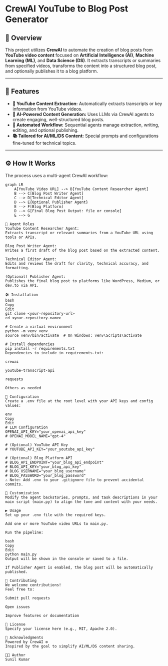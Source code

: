 # CrewAI YouTube to Blog Post Generator

## 🧠 Overview

This project utilizes **CrewAI** to automate the creation of blog posts from **YouTube video content** focused on **Artificial Intelligence (AI)**, **Machine Learning (ML)**, and **Data Science (DS)**. It extracts transcripts or summaries from specified videos, transforms the content into a structured blog post, and optionally publishes it to a blog platform.

---

## 🚀 Features

- **🎥 YouTube Content Extraction:** Automatically extracts transcripts or key information from YouTube videos.
- **📝 AI-Powered Content Generation:** Uses LLMs via CrewAI agents to create engaging, well-structured blog posts.
- **🤖 Automated Workflow:** Sequential agents manage extraction, writing, editing, and optional publishing.
- **📚 Tailored for AI/ML/DS Content:** Special prompts and configurations fine-tuned for technical topics.

---

## ⚙️ How It Works

The process uses a multi-agent CrewAI workflow:

````mermaid
graph LR
    A[YouTube Video URL] --> B[YouTube Content Researcher Agent]
    B --> C[Blog Post Writer Agent]
    C --> D[Technical Editor Agent]
    D --> E{Optional Publisher Agent}
    E --> F[Blog Platform]
    D --> G[Final Blog Post Output: file or console]
    E --> G

👥 Agent Roles
YouTube Content Researcher Agent:
Extracts transcript or relevant summaries from a YouTube URL using tools or APIs.

Blog Post Writer Agent:
Writes a first draft of the blog post based on the extracted content.

Technical Editor Agent:
Edits and reviews the draft for clarity, technical accuracy, and formatting.

(Optional) Publisher Agent:
Publishes the final blog post to platforms like WordPress, Medium, or dev.to via API.

🛠️ Installation
bash
Copy
Edit
git clone <your-repository-url>
cd <your-repository-name>

# Create a virtual environment
python -m venv venv
source venv/bin/activate  # On Windows: venv\Scripts\activate

# Install dependencies
pip install -r requirements.txt
Dependencies to include in requirements.txt:

crewai

youtube-transcript-api

requests

Others as needed

🔐 Configuration
Create a .env file at the root level with your API keys and config values:

env
Copy
Edit
# LLM Configuration
OPENAI_API_KEY="your_openai_api_key"
# OPENAI_MODEL_NAME="gpt-4"

# (Optional) YouTube API Key
# YOUTUBE_API_KEY="your_youtube_api_key"

# (Optional) Blog Platform API
# BLOG_API_ENDPOINT="your_blog_api_endpoint"
# BLOG_API_KEY="your_blog_api_key"
# BLOG_USERNAME="your_blog_username"
# BLOG_PASSWORD="your_blog_password"
⚠️ Note: Add .env to your .gitignore file to prevent accidental commits.

🧩 Customization
Modify the agent backstories, prompts, and task descriptions in your main script (main.py) to align the tone and content with your needs.

▶️ Usage
Set up your .env file with the required keys.

Add one or more YouTube video URLs to main.py.

Run the pipeline:

bash
Copy
Edit
python main.py
Output will be shown in the console or saved to a file.

If Publisher Agent is enabled, the blog post will be automatically published.

🤝 Contributing
We welcome contributions!
Feel free to:

Submit pull requests

Open issues

Improve features or documentation

📜 License
Specify your license here (e.g., MIT, Apache 2.0).

🙌 Acknowledgments
Powered by CrewAI ⚙️
Inspired by the goal to simplify AI/ML/DS content sharing.

🧑‍💻 Author
Sunil Kumar